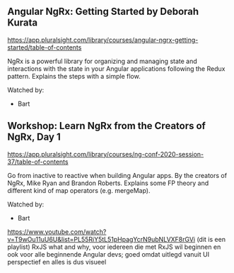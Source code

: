 ## Angular NgRx: Getting Started by Deborah Kurata

https://app.pluralsight.com/library/courses/angular-ngrx-getting-started/table-of-contents

NgRx is a powerful library for organizing and managing state and interactions with the state in your Angular applications following the Redux pattern. Explains the steps with a simple flow.

Watched by:

* Bart

## Workshop: Learn NgRx from the Creators of NgRx, Day 1

https://app.pluralsight.com/library/courses/ng-conf-2020-session-37/table-of-contents

Go from inactive to reactive when building Angular apps. By the creators of NgRx, Mike Ryan and Brandon Roberts. Explains some FP theory and different kind of map operators (e.g. mergeMap).

Watched by:

* Bart



https://www.youtube.com/watch?v=T9wOu11uU6U&list=PL55RiY5tL51pHpagYcrN9ubNLVXF8rGVi (dit is een playlist) RxJS what and why, voor iedereen die met RxJS wil beginnen en ook voor alle beginnende Angular devs; goed omdat uitlegd vanuit UI perspectief en alles is dus visueel

